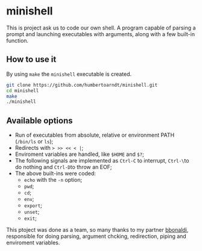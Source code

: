 # minishell

This is project ask us to code our own shell. A program capable of parsing a prompt and launching executables with arguments, along with a few built-in function.

<div align="center>

![Exibição do projeto](https://github.com/humbertoarndt/minishell/blob/master/imgs/minishell.gif)  

</div>

## How to use it

By using `make` the `minishell` executable is created.

```sh
git clone https://github.com/humbertoarndt/minishell.git
cd minishell
make
./minishell
```

## Available options

 * Run of executables from absolute, relative or environment PATH (`/bin/ls` or `ls`);
 * Redirects with `> >> << < |`;
 * Enviroment variables are handled, like `$HOME` and `$?`;
 * The following signals are implemented as `Ctrl-C` to interrupt, `Ctrl-\`to do nothing and `Ctrl-D`to throw an EOF;
 * The above built-ins were coded:
    * `echo` with the `-n` option;
    * `pwd`;
    * `cd`;
    * `env`;
    * `export`;
    * `unset`;
    * `exit`;

This ptoject was done as a team, so many thanks to my partner [bbonaldi](https://github.com/brunobonaldi94), responsible for doing parsing, argument chcking, redirection, piping and enviroment variables.